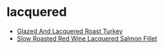# lacquered

 * [Glazed And Lacquered Roast Turkey](../../index/g/glazed-and-lacquered-roast-turkey.json)
 * [Slow Roasted Red Wine Lacquered Salmon Fillet](../../index/s/slow-roasted-red-wine-lacquered-salmon-fillet-238700.json)
